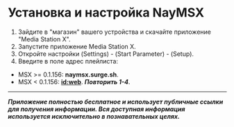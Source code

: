 # Установка и настройка NayMSX
1. Зайдите в "магазин" вашего устройства и скачайте приложение "Media Station X".
2. Запустите приложение Media Station X.
3. Откройте настройки (Settings) - (Start Parameter) - (Setup).
4. Введите в поле адрес плейлиста:
  - MSX >= 0.1.156: **naymsx.surge.sh**.
  - MSX <  0.1.156: **[id:web](https://msx.benzac.de/wiki/index.php?title=Tips_%26_Tricks#Web_Version_Loader "WEB-версия")**. ***Повторить 1-4***.
---
***Приложение полностью бесплатное и использует публичные ссылки для получения информации. Вся доступная информация используется исключительно в познавательных целях.***
